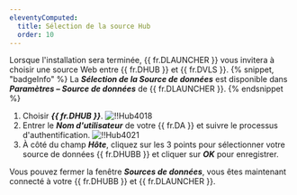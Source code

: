 ```yaml
---
eleventyComputed:
  title: Sélection de la source Hub
  order: 10
---
```

Lorsque l'installation sera terminée, {{ fr.DLAUNCHER }} vous invitera à choisir une source Web entre {{ fr.DHUB }} et {{ fr.DVLS }}.
{% snippet, "badgeInfo" %}
La ***Sélection de la Source de données*** est disponible dans ***Paramètres – Source de données*** de {{ fr.DLAUNCHER }}.
{% endsnippet %}

1. Choisir ***{{ fr.DHUB }}***.
![!!Hub4018](https://cdnweb.devolutions.net/docs/fr/hub/Hub4018.png)
1. Entrer le ***Nom d'utilisateur*** de votre {{ fr.DA }} et suivre le processus d'authentification.
![!!Hub4021](https://cdnweb.devolutions.net/docs/fr/hub/Hub4021.png)
1. À côté du champ ***Hôte***, cliquez sur les 3 points pour sélectionner votre source de données {{ fr.DHUBB }} et cliquer sur ***OK*** pour enregistrer.

Vous pouvez fermer la fenêtre ***Sources de données***, vous êtes maintenant connecté à votre {{ fr.DHUBB }} et {{ fr.DLAUNCHER }}.

